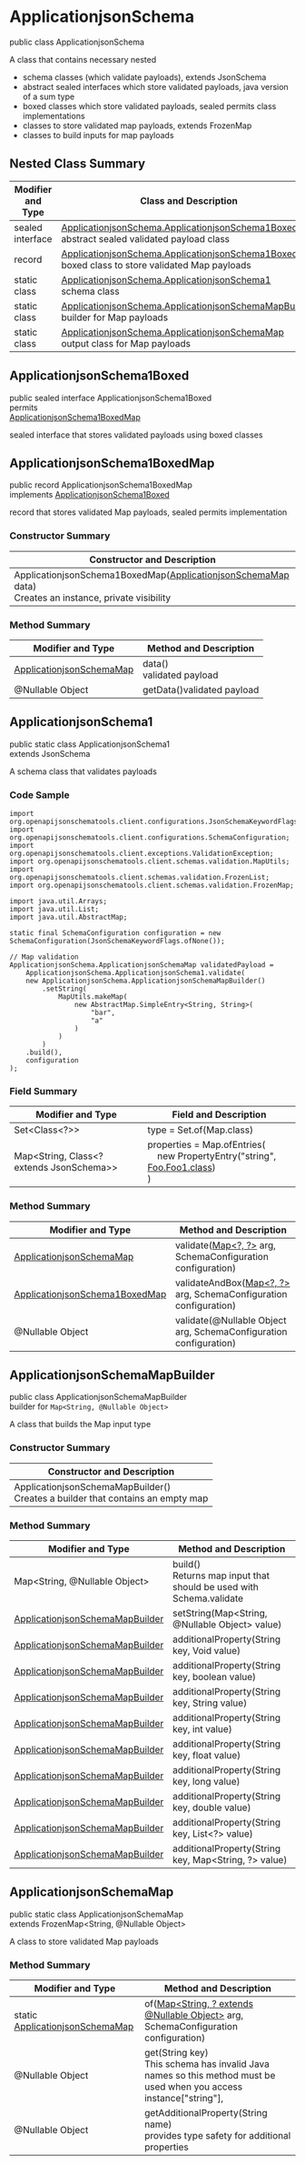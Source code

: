 # ApplicationjsonSchema
public class ApplicationjsonSchema<br>

A class that contains necessary nested
- schema classes (which validate payloads), extends JsonSchema
- abstract sealed interfaces which store validated payloads, java version of a sum type
- boxed classes which store validated payloads, sealed permits class implementations
- classes to store validated map payloads, extends FrozenMap
- classes to build inputs for map payloads

## Nested Class Summary
| Modifier and Type | Class and Description |
| ----------------- | ---------------------- |
| sealed interface | [ApplicationjsonSchema.ApplicationjsonSchema1Boxed](#applicationjsonschema1boxed)<br> abstract sealed validated payload class |
| record | [ApplicationjsonSchema.ApplicationjsonSchema1BoxedMap](#applicationjsonschema1boxedmap)<br> boxed class to store validated Map payloads |
| static class | [ApplicationjsonSchema.ApplicationjsonSchema1](#applicationjsonschema1)<br> schema class |
| static class | [ApplicationjsonSchema.ApplicationjsonSchemaMapBuilder](#applicationjsonschemamapbuilder)<br> builder for Map payloads |
| static class | [ApplicationjsonSchema.ApplicationjsonSchemaMap](#applicationjsonschemamap)<br> output class for Map payloads |

## ApplicationjsonSchema1Boxed
public sealed interface ApplicationjsonSchema1Boxed<br>
permits<br>
[ApplicationjsonSchema1BoxedMap](#applicationjsonschema1boxedmap)

sealed interface that stores validated payloads using boxed classes

## ApplicationjsonSchema1BoxedMap
public record ApplicationjsonSchema1BoxedMap<br>
implements [ApplicationjsonSchema1Boxed](#applicationjsonschema1boxed)

record that stores validated Map payloads, sealed permits implementation

### Constructor Summary
| Constructor and Description |
| --------------------------- |
| ApplicationjsonSchema1BoxedMap([ApplicationjsonSchemaMap](#applicationjsonschemamap) data)<br>Creates an instance, private visibility |

### Method Summary
| Modifier and Type | Method and Description |
| ----------------- | ---------------------- |
| [ApplicationjsonSchemaMap](#applicationjsonschemamap) | data()<br>validated payload |
| @Nullable Object | getData()validated payload |

## ApplicationjsonSchema1
public static class ApplicationjsonSchema1<br>
extends JsonSchema

A schema class that validates payloads

### Code Sample
```
import org.openapijsonschematools.client.configurations.JsonSchemaKeywordFlags;
import org.openapijsonschematools.client.configurations.SchemaConfiguration;
import org.openapijsonschematools.client.exceptions.ValidationException;
import org.openapijsonschematools.client.schemas.validation.MapUtils;
import org.openapijsonschematools.client.schemas.validation.FrozenList;
import org.openapijsonschematools.client.schemas.validation.FrozenMap;

import java.util.Arrays;
import java.util.List;
import java.util.AbstractMap;

static final SchemaConfiguration configuration = new SchemaConfiguration(JsonSchemaKeywordFlags.ofNone());

// Map validation
ApplicationjsonSchema.ApplicationjsonSchemaMap validatedPayload =
    ApplicationjsonSchema.ApplicationjsonSchema1.validate(
    new ApplicationjsonSchema.ApplicationjsonSchemaMapBuilder()
        .setString(
            MapUtils.makeMap(
                new AbstractMap.SimpleEntry<String, String>(
                    "bar",
                    "a"
                )
            )
        )
    .build(),
    configuration
);
```

### Field Summary
| Modifier and Type | Field and Description |
| ----------------- | ---------------------- |
| Set<Class<?>> | type = Set.of(Map.class) |
| Map<String, Class<? extends JsonSchema>> | properties = Map.ofEntries(<br>&nbsp;&nbsp;&nbsp;&nbsp;new PropertyEntry("string", [Foo.Foo1.class](../../../../../../../../../components/schemas/Foo.md#foo1))<br>)<br> |

### Method Summary
| Modifier and Type | Method and Description |
| ----------------- | ---------------------- |
| [ApplicationjsonSchemaMap](#applicationjsonschemamap) | validate([Map&lt;?, ?&gt;](#applicationjsonschemamapbuilder) arg, SchemaConfiguration configuration) |
| [ApplicationjsonSchema1BoxedMap](#applicationjsonschema1boxedmap) | validateAndBox([Map&lt;?, ?&gt;](#applicationjsonschemamapbuilder) arg, SchemaConfiguration configuration) |
| @Nullable Object | validate(@Nullable Object arg, SchemaConfiguration configuration) |
## ApplicationjsonSchemaMapBuilder
public class ApplicationjsonSchemaMapBuilder<br>
builder for `Map<String, @Nullable Object>`

A class that builds the Map input type

### Constructor Summary
| Constructor and Description |
| --------------------------- |
| ApplicationjsonSchemaMapBuilder()<br>Creates a builder that contains an empty map |

### Method Summary
| Modifier and Type | Method and Description |
| ----------------- | ---------------------- |
| Map<String, @Nullable Object> | build()<br>Returns map input that should be used with Schema.validate |
| [ApplicationjsonSchemaMapBuilder](#applicationjsonschemamapbuilder) | setString(Map<String, @Nullable Object> value) |
| [ApplicationjsonSchemaMapBuilder](#applicationjsonschemamapbuilder) | additionalProperty(String key, Void value) |
| [ApplicationjsonSchemaMapBuilder](#applicationjsonschemamapbuilder) | additionalProperty(String key, boolean value) |
| [ApplicationjsonSchemaMapBuilder](#applicationjsonschemamapbuilder) | additionalProperty(String key, String value) |
| [ApplicationjsonSchemaMapBuilder](#applicationjsonschemamapbuilder) | additionalProperty(String key, int value) |
| [ApplicationjsonSchemaMapBuilder](#applicationjsonschemamapbuilder) | additionalProperty(String key, float value) |
| [ApplicationjsonSchemaMapBuilder](#applicationjsonschemamapbuilder) | additionalProperty(String key, long value) |
| [ApplicationjsonSchemaMapBuilder](#applicationjsonschemamapbuilder) | additionalProperty(String key, double value) |
| [ApplicationjsonSchemaMapBuilder](#applicationjsonschemamapbuilder) | additionalProperty(String key, List<?> value) |
| [ApplicationjsonSchemaMapBuilder](#applicationjsonschemamapbuilder) | additionalProperty(String key, Map<String, ?> value) |

## ApplicationjsonSchemaMap
public static class ApplicationjsonSchemaMap<br>
extends FrozenMap<String, @Nullable Object>

A class to store validated Map payloads

### Method Summary
| Modifier and Type | Method and Description |
| ----------------- | ---------------------- |
| static [ApplicationjsonSchemaMap](#applicationjsonschemamap) | of([Map<String, ? extends @Nullable Object>](#applicationjsonschemamapbuilder) arg, SchemaConfiguration configuration) |
| @Nullable Object | get(String key)<br>This schema has invalid Java names so this method must be used when you access instance["string"],  |
| @Nullable Object | getAdditionalProperty(String name)<br>provides type safety for additional properties |
